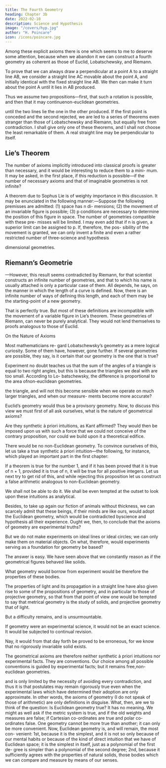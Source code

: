 ```yaml
---
title: The Fourth Geometry
heading: Chapter 3b
date: 2022-02-10
description: Science and Hypothesis
image: "/covers/hyp.jpg"
author: "H. Poincare"
icon: /icons/poincare.jpg
---
```



Among these explicit axioms there is one which seems to me to deserve some attention,
because when we abandon it we can construct a fourth geometry as coherent as those of Euclid, Lobatschewsky, and Riemann. 

To prove that we can always draw a perpendicular at a point A to a straight line AB, we consider
a straight line AC movable about the point A, and initially identical with the fixed straight line AB. We then can make it turn about the point A until it lies in AB produced. 

Thus we assume two propositions—first, that such a rotation is possible, and then that it may continuenon-euclidean geometries.

until the two lines lie the one in the other produced. If
the first point is conceded and the second rejected, we
are led to a series of theorems even stranger than those
of Lobatschewsky and Riemann, but equally free from
contradiction. I shall give only one of these theorems,
and I shall not choose the least remarkable of them. A
real straight line may be perpendicular to itself.

## Lie’s Theorem

The number of axioms implicitly introduced into classical proofs is greater than necessary,
and it would be interesting to reduce them to a mini-
mum. It may be asked, in the first place, if this reduction
is possible—if the number of necessary axioms and that
of imaginable geometries is not infinite? 

A theorem due to Sophus Lie is of weighty importance in this discussion.
It may be enunciated in the following manner:—Suppose
the following premisses are admitted: (1) space has n di-
mensions; (2) the movement of an invariable figure is
possible; (3) p conditions are necessary to determine the
position of this figure in space.
The number of geometries compatible with these pre-
misses will be limited. I may even add that if n is given, a
superior limit can be assigned to p. If, therefore, the pos-
sibility of the movement is granted, we can only invent
a finite and even a rather restricted number of three-science and hypothesis

dimensional geometries.

## Riemann’s Geometrie

—However, this result seems
contradicted by Riemann, for that scientist constructs
an infinite number of geometries, and that to which his
name is usually attached is only a particular case of them.
All depends, he says, on the manner in which the length
of a curve is defined. Now, there is an infinite number of
ways of defining this length, and each of them may be the
starting-point of a new geometry. 

That is perfectly true. But most of these definitions are incompatible with the movement of a variable figure <!-- such as we assume to be possible --> in Lie’s theorem. These geometries of Riemann, can never be purely analytical. They would not lend themselves to
proofs analogous to those of Euclid.

On the Nature of Axioms

Most mathematicians re- gard Lobatschewsky’s geometry as a mere logical curiosity. Some of them have, however, gone further. If several geometries are possible, they say, is it certain that
our geometry is the one that is true? 

Experiment no doubt teaches us that the sum of the angles of a triangle is equal to two right angles, but this is because the triangles we deal with are too small. According to Lo-
batschewsky, the difference is proportional to the area ofnon-euclidean geometries.

the triangle, and will not this become sensible when we
operate on much larger triangles, and when our measure-
ments become more accurate? 

Euclid’s geometry would thus be a provisory geometry. Now, to discuss this view
we must first of all ask ourselves, what is the nature of
geometrical axioms? 

Are they synthetic à priori intuitions, as Kant affirmed? They would then be imposed upon us with such a force that we could not conceive of the contrary proposition, nor could we build upon it a
theoretical edifice. 

There would be no non-Euclidean geometry. To convince ourselves of this, let us take a true
synthetic à priori intuition—the following, for instance,
which played an important part in the first chapter:

If a theorem is true for the number 1, and if it has been proved that it is true of n + 1, provided it is true of n, it will be true for all positive integers. Let us next try to
get rid of this, and while rejecting this proposition let us construct a false arithmetic analogous to non-Euclidean geometry. 

We shall not be able to do it. We shall be even tempted at the outset to look upon these intuitions as analytical. 

Besides, to take up again our fiction of animals without thickness, we can scarcely admit that
these beings, if their minds are like ours, would adopt the Euclidean geometry, which would be contradicted byscience and hypothesis all their experience. Ought we, then, to conclude that the axioms of geometry are experimental truths? 

But we do not make experiments on ideal lines or ideal circles; we can only make them on material objects. On what, therefore, would experiments serving as a foundation for geometry be based? 

The answer is easy. We have seen above that we constantly reason as if the geometrical
figures behaved like solids. 

What geometry would borrow from experiment would be therefore the properties of these bodies. 

The properties of light and its propagation in a straight line have also given rise to some of
the propositions of geometry, and in particular to those of projective geometry, so that from that point of view one would be tempted to say that metrical geometry is the study of solids, and projective geometry that of light. 

But a difficulty remains, and is unsurmountable.

If geometry were an experimental science, it would not be an exact science. It would be subjected to continual revision. 

Nay, it would from that day forth be proved to be erroneous, for we know that no rigorously invariable solid exists. 

The geometrical axioms are therefore neither synthetic à priori intuitions nor experimental facts. They are conventions. Our choice among all possible conventions is guided by experimental facts; but it remains free,non-euclidean geometries.

and is only limited by the necessity of avoiding every
contradiction, and thus it is that postulates may remain
rigorously true even when the experimental laws which
have determined their adoption are only approximate.
In other words, the axioms of geometry (I do not speak
of those of arithmetic) are only definitions in disguise.
What, then, are we to think of the question: Is Euclidean
geometry true? It has no meaning. We might as well ask
if the metric system is true, and if the old weights and
measures are false; if Cartesian co-ordinates are true and
polar co-ordinates false. One geometry cannot be more
true than another; it can only be more convenient. Now,
Euclidean geometry is, and will remain, the most con-
venient: 1st, because it is the simplest, and it is not so
only because of our mental habits or because of the kind
of direct intuition that we have of Euclidean space; it is
the simplest in itself, just as a polynomial of the first de-
gree is simpler than a polynomial of the second degree;
2nd, because it sufficiently agrees with the properties of
natural solids, those bodies which we can compare and
measure by means of our senses.

